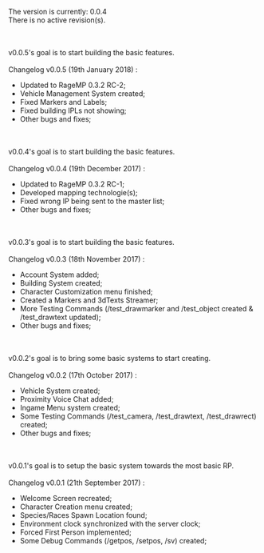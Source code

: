 The version is currently: 0.0.4<br>
There is no active revision(s).

<br><br>
v0.0.5's goal is to start building the basic features.
<br><br>
Changelog v0.0.5 (19th January 2018) :
  - Updated to RageMP 0.3.2 RC-2;
  - Vehicle Management System created;
  - Fixed Markers and Labels;
  - Fixed building IPLs not showing;
  - Other bugs and fixes;
  
<br><br>
v0.0.4's goal is to start building the basic features.
<br><br>
Changelog v0.0.4 (19th December 2017) :
  - Updated to RageMP 0.3.2 RC-1;
  - Developed mapping technologie(s);
  - Fixed wrong IP being sent to the master list;
  - Other bugs and fixes;

<br><br>
v0.0.3's goal is to start building the basic features.
<br><br>
Changelog v0.0.3 (18th November 2017) :
  - Account System added;
  - Building System created;
  - Character Customization menu finished;
  - Created a Markers and 3dTexts Streamer;
  - More Testing Commands (/test_drawmarker and /test_object created & /test_drawtext updated);
  - Other bugs and fixes;

<br><br>
v0.0.2's goal is to bring some basic systems to start creating.
<br><br>
Changelog v0.0.2 (17th October 2017) :
  - Vehicle System created;
  - Proximity Voice Chat added;
  - Ingame Menu system created;
  - Some Testing Commands (/test_camera, /test_drawtext, /test_drawrect) created;
  - Other bugs and fixes;

<br><br>
v0.0.1's goal is to setup the basic system towards the most basic RP.
<br><br>
Changelog v0.0.1 (21th September 2017) :
  - Welcome Screen recreated;
  - Character Creation menu created;
  - Species/Races Spawn Location found;
  - Environment clock synchronized with the server clock;
  - Forced First Person implemented;
  - Some Debug Commands (/getpos, /setpos, /sv) created;
  
  
